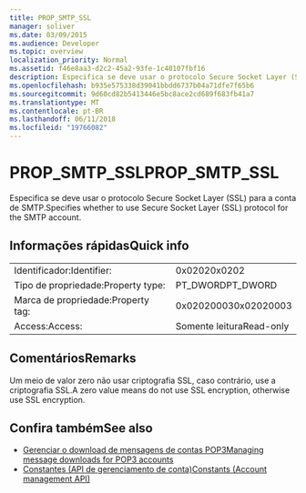 ```yaml
---
title: PROP_SMTP_SSL
manager: soliver
ms.date: 03/09/2015
ms.audience: Developer
ms.topic: overview
localization_priority: Normal
ms.assetid: f46e8aa3-d2c2-45a2-93fe-1c40107fbf16
description: Especifica se deve usar o protocolo Secure Socket Layer (SSL) para a conta de SMTP.
ms.openlocfilehash: b935e575338d39041bbdd6737b04a71dfe7f65b6
ms.sourcegitcommit: 9d60cd82b5413446e5bc8ace2cd689f683fb41a7
ms.translationtype: MT
ms.contentlocale: pt-BR
ms.lasthandoff: 06/11/2018
ms.locfileid: "19766082"
---
```

# <a name="propsmtpssl"></a><span data-ttu-id="26c17-103">PROP_SMTP_SSL</span><span class="sxs-lookup"><span data-stu-id="26c17-103">PROP_SMTP_SSL</span></span>

<span data-ttu-id="26c17-104">Especifica se deve usar o protocolo Secure Socket Layer (SSL) para a conta de SMTP.</span><span class="sxs-lookup"><span data-stu-id="26c17-104">Specifies whether to use Secure Socket Layer (SSL) protocol for the SMTP account.</span></span>
  
## <a name="quick-info"></a><span data-ttu-id="26c17-105">Informações rápidas</span><span class="sxs-lookup"><span data-stu-id="26c17-105">Quick info</span></span>

|||
|:-----|:-----|
|<span data-ttu-id="26c17-106">Identificador:</span><span class="sxs-lookup"><span data-stu-id="26c17-106">Identifier:</span></span>  <br/> |<span data-ttu-id="26c17-107">0x0202</span><span class="sxs-lookup"><span data-stu-id="26c17-107">0x0202</span></span>  <br/> |
|<span data-ttu-id="26c17-108">Tipo de propriedade:</span><span class="sxs-lookup"><span data-stu-id="26c17-108">Property type:</span></span>  <br/> |<span data-ttu-id="26c17-109">PT_DWORD</span><span class="sxs-lookup"><span data-stu-id="26c17-109">PT_DWORD</span></span>  <br/> |
|<span data-ttu-id="26c17-110">Marca de propriedade:</span><span class="sxs-lookup"><span data-stu-id="26c17-110">Property tag:</span></span>  <br/> |<span data-ttu-id="26c17-111">0x02020003</span><span class="sxs-lookup"><span data-stu-id="26c17-111">0x02020003</span></span>  <br/> |
|<span data-ttu-id="26c17-112">Access:</span><span class="sxs-lookup"><span data-stu-id="26c17-112">Access:</span></span>  <br/> |<span data-ttu-id="26c17-113">Somente leitura</span><span class="sxs-lookup"><span data-stu-id="26c17-113">Read-only</span></span>  <br/> |
   
## <a name="remarks"></a><span data-ttu-id="26c17-114">Comentários</span><span class="sxs-lookup"><span data-stu-id="26c17-114">Remarks</span></span>

<span data-ttu-id="26c17-115">Um meio de valor zero não usar criptografia SSL, caso contrário, use a criptografia SSL.</span><span class="sxs-lookup"><span data-stu-id="26c17-115">A zero value means do not use SSL encryption, otherwise use SSL encryption.</span></span>
  
## <a name="see-also"></a><span data-ttu-id="26c17-116">Confira também</span><span class="sxs-lookup"><span data-stu-id="26c17-116">See also</span></span>

- [<span data-ttu-id="26c17-117">Gerenciar o download de mensagens de contas POP3</span><span class="sxs-lookup"><span data-stu-id="26c17-117">Managing message downloads for POP3 accounts</span></span>](managing-message-downloads-for-pop3-accounts.md) 
- [<span data-ttu-id="26c17-118">Constantes (API de gerenciamento de conta)</span><span class="sxs-lookup"><span data-stu-id="26c17-118">Constants (Account management API)</span></span>](constants-account-management-api.md)

